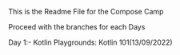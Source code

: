 This is the Readme File for the Compose Camp


Proceed with the branches for each Days

Day 1:- Kotlin Playgrounds: Kotlin 101(13/09/2022)
